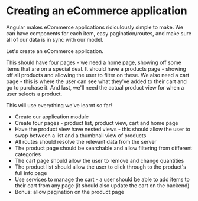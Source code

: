 # Creating an eCommerce application

Angular makes eCommerce applications ridiculously simple to make. We can have components for each item, easy pagination/routes, and make sure all of our data is in sync with our model.

Let's create an eCommerce application.

This should have four pages - we need a home page, showing off some items that are on a special deal. It should have a products page - showing off all products and allowing the user to filter on these. We also need a cart page - this is where the user can see what they've added to their cart and go to purchase it. And last, we'll need the actual product view for when a user selects a product.

This will use everything we've learnt so far!

- Create our application module
- Create four pages - product list, product view, cart and home page
- Have the product view have nested views - this should allow the user to swap between a list and a thumbnail view of products
- All routes should resolve the relevant data from the server
- The product page should be searchable and allow filtering from different categories
- The cart page should allow the user to remove and change quantities
- The product list should allow the user to click through to the product's full info page
- Use services to manage the cart - a user should be able to add items to their cart from any page (it should also update the cart on the backend)
- Bonus: allow pagination on the product page